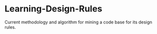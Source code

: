 # Learning-Design-Rules
Current methodology and algorithm for mining a code base for its design rules.
